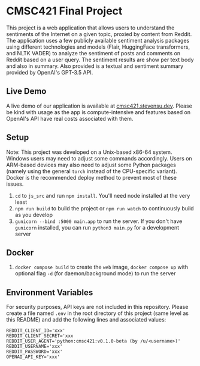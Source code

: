 # CMSC421 Final Project

This project is a web application that allows users to understand the sentiments of the Internet on a given topic,
proxied by content from Reddit. The application uses a few publicly available sentiment analysis packages using
different technologies and models (Flair, HuggingFace transformers, and NLTK VADER) to analyze the sentiment of posts
and comments on Reddit based on a user query. The sentiment results are show per text body and also in summary. Also
provided is a textual and sentiment summary provided by OpenAI's GPT-3.5 API.

## Live Demo

A live demo of our application is available at [cmsc421.stevensu.dev](https://cmsc421.stevensu.dev). Please be kind with
usage as the app is compute-intensive and features based on OpenAI's API have real costs associated with them.

## Setup

Note: This project was developed on a Unix-based x86-64 system. Windows users may need to adjust some commands accordingly. Users on ARM-based devices may also need to adjust some Python packages (namely using the general `torch` instead of the CPU-specific variant). Docker is the recommended deploy method to prevent most of these issues. 

1. `cd` to `js_src` and run `npm install`. You'll need node installed at the very least
2. `npm run build` to build the project or `npm run watch` to continuously build as you develop
3. `gunicorn --bind :5000 main.app` to run the server. If you don't have `gunicorn` installed, you can run `python3
   main.py` for a development server

## Docker
1. `docker compose build` to create the `web` image, `docker compose up` with optional flag `-d` (for daemon/background
   mode) to run the server

## Environment Variables

For security purposes, API keys are not included in this repository. Please create a file named `.env` in the root
directory of this project (same level as this README) and add the following lines and associated values:
```
REDDIT_CLIENT_ID='xxx'
REDDIT_CLIENT_SECRET='xxx
REDDIT_USER_AGENT='python:cmsc421:v0.1.0-beta (by /u/<username>)'
REDDIT_USERNAME='xxx'
REDDIT_PASSWORD='xxx'
OPENAI_API_KEY='xxx'
```
